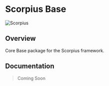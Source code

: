 # Scorpius Base

![Scorpius][1]

## Overview
Core Base package for the Scorpius framework.

## Documentation
> Coming Soon

[1]: https://raw.githubusercontent.com/scorpiusjs/graphics/master/logos/scorpiusjs-logo.png


